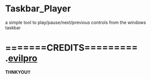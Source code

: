 # Taskbar_Player
a simple tool to play/pause/next/previous controls from the windows taskbar



=======CREDITS=========
.<a href="https://github.com/evilpro">evilpro</a><b>
=======================
THNKYOU!!
  
